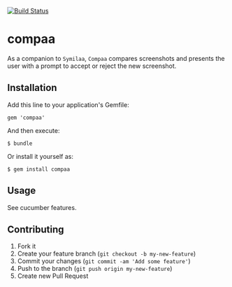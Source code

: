 [![Build Status](https://secure.travis-ci.org/jamienglish/compaa.png?branch=master)](https://travis-ci.org/jamienglish/compaa)

# compaa

As a companion to `Symilaa`, `Compaa` compares screenshots and presents the user
with a prompt to accept or reject the new screenshot.

## Installation

Add this line to your application's Gemfile:

    gem 'compaa'

And then execute:

    $ bundle

Or install it yourself as:

    $ gem install compaa

## Usage

See cucumber features.

## Contributing

1. Fork it
2. Create your feature branch (`git checkout -b my-new-feature`)
3. Commit your changes (`git commit -am 'Add some feature'`)
4. Push to the branch (`git push origin my-new-feature`)
5. Create new Pull Request
